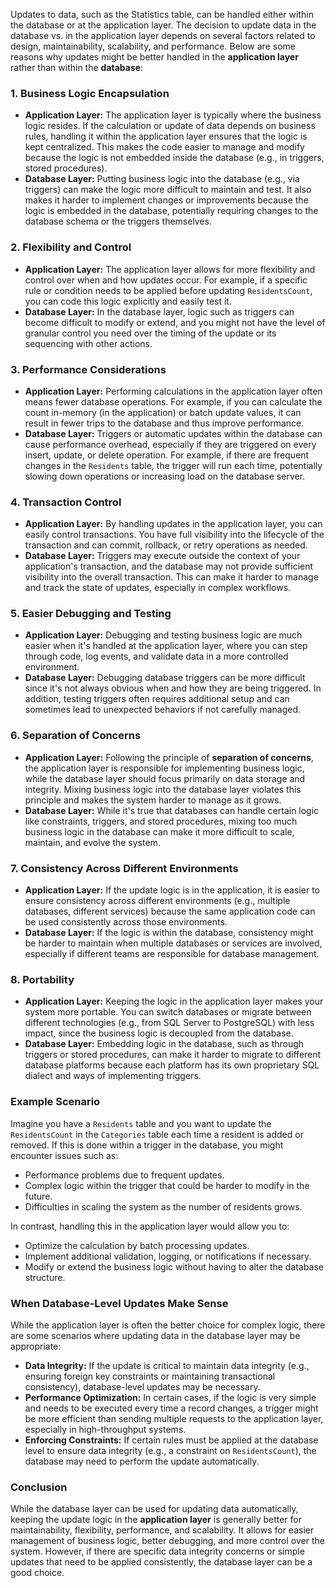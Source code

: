 Updates to data, such as the Statistics table, can be handled either within the database or at the application layer. The decision to update data in the database vs. in the application layer depends on several factors related to design, maintainability, scalability, and performance. Below are some reasons why updates might be better handled in the **application layer** rather than within the **database**:

### 1. **Business Logic Encapsulation**
   - **Application Layer:** The application layer is typically where the business logic resides. If the calculation or update of data depends on business rules, handling it within the application layer ensures that the logic is kept centralized. This makes the code easier to manage and modify because the logic is not embedded inside the database (e.g., in triggers, stored procedures).
   - **Database Layer:** Putting business logic into the database (e.g., via triggers) can make the logic more difficult to maintain and test. It also makes it harder to implement changes or improvements because the logic is embedded in the database, potentially requiring changes to the database schema or the triggers themselves.

### 2. **Flexibility and Control**
   - **Application Layer:** The application layer allows for more flexibility and control over when and how updates occur. For example, if a specific rule or condition needs to be applied before updating `ResidentsCount`, you can code this logic explicitly and easily test it.
   - **Database Layer:** In the database layer, logic such as triggers can become difficult to modify or extend, and you might not have the level of granular control you need over the timing of the update or its sequencing with other actions.

### 3. **Performance Considerations**
   - **Application Layer:** Performing calculations in the application layer often means fewer database operations. For example, if you can calculate the count in-memory (in the application) or batch update values, it can result in fewer trips to the database and thus improve performance.
   - **Database Layer:** Triggers or automatic updates within the database can cause performance overhead, especially if they are triggered on every insert, update, or delete operation. For example, if there are frequent changes in the `Residents` table, the trigger will run each time, potentially slowing down operations or increasing load on the database server.

### 4. **Transaction Control**
   - **Application Layer:** By handling updates in the application layer, you can easily control transactions. You have full visibility into the lifecycle of the transaction and can commit, rollback, or retry operations as needed.
   - **Database Layer:** Triggers may execute outside the context of your application's transaction, and the database may not provide sufficient visibility into the overall transaction. This can make it harder to manage and track the state of updates, especially in complex workflows.

### 5. **Easier Debugging and Testing**
   - **Application Layer:** Debugging and testing business logic are much easier when it's handled at the application layer, where you can step through code, log events, and validate data in a more controlled environment.
   - **Database Layer:** Debugging database triggers can be more difficult since it's not always obvious when and how they are being triggered. In addition, testing triggers often requires additional setup and can sometimes lead to unexpected behaviors if not carefully managed.

### 6. **Separation of Concerns**
   - **Application Layer:** Following the principle of **separation of concerns**, the application layer is responsible for implementing business logic, while the database layer should focus primarily on data storage and integrity. Mixing business logic into the database layer violates this principle and makes the system harder to manage as it grows.
   - **Database Layer:** While it's true that databases can handle certain logic like constraints, triggers, and stored procedures, mixing too much business logic in the database can make it more difficult to scale, maintain, and evolve the system.

### 7. **Consistency Across Different Environments**
   - **Application Layer:** If the update logic is in the application, it is easier to ensure consistency across different environments (e.g., multiple databases, different services) because the same application code can be used consistently across those environments.
   - **Database Layer:** If the logic is within the database, consistency might be harder to maintain when multiple databases or services are involved, especially if different teams are responsible for database management.

### 8. **Portability**
   - **Application Layer:** Keeping the logic in the application layer makes your system more portable. You can switch databases or migrate between different technologies (e.g., from SQL Server to PostgreSQL) with less impact, since the business logic is decoupled from the database.
   - **Database Layer:** Embedding logic in the database, such as through triggers or stored procedures, can make it harder to migrate to different database platforms because each platform has its own proprietary SQL dialect and ways of implementing triggers.

### Example Scenario
Imagine you have a `Residents` table and you want to update the `ResidentsCount` in the `Categories` table each time a resident is added or removed. If this is done within a trigger in the database, you might encounter issues such as:
- Performance problems due to frequent updates.
- Complex logic within the trigger that could be harder to modify in the future.
- Difficulties in scaling the system as the number of residents grows.

In contrast, handling this in the application layer would allow you to:
- Optimize the calculation by batch processing updates.
- Implement additional validation, logging, or notifications if necessary.
- Modify or extend the business logic without having to alter the database structure.

### When Database-Level Updates Make Sense
While the application layer is often the better choice for complex logic, there are some scenarios where updating data in the database layer may be appropriate:
- **Data Integrity:** If the update is critical to maintain data integrity (e.g., ensuring foreign key constraints or maintaining transactional consistency), database-level updates may be necessary.
- **Performance Optimization:** In certain cases, if the logic is very simple and needs to be executed every time a record changes, a trigger might be more efficient than sending multiple requests to the application layer, especially in high-throughput systems.
- **Enforcing Constraints:** If certain rules must be applied at the database level to ensure data integrity (e.g., a constraint on `ResidentsCount`), the database may need to perform the update automatically.

### Conclusion
While the database layer can be used for updating data automatically, keeping the update logic in the **application layer** is generally better for maintainability, flexibility, performance, and scalability. It allows for easier management of business logic, better debugging, and more control over the system. However, if there are specific data integrity concerns or simple updates that need to be applied consistently, the database layer can be a good choice.
